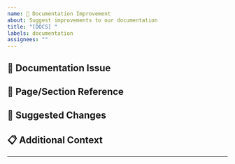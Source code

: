 ```yaml
---
name: 📝 Documentation Improvement
about: Suggest improvements to our documentation
title: "[DOCS] "
labels: documentation
assignees: ""
---
```


## 📝 Documentation Issue

<!-- Describe what's missing, unclear, or incorrect in the documentation -->

## 📄 Page/Section Reference

<!-- Which page or section needs improvement? Please provide links if available -->

## 🔧 Suggested Changes

<!-- How would you like to see the documentation improved? -->

## 📋 Additional Context

<!-- Any other context or examples that might help -->

---

<!--
⚡️ ProTip:
- For bigger changes, consider if a diagram or screenshot would help explain
- If you're willing to submit a PR with these changes, please mention it
-->
